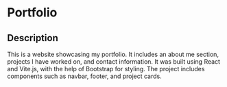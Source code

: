# Portfolio

## Description

This is a website showcasing my portfolio. It includes an about me section, projects I have worked on, and contact information.
It was built using React and Vite.js, with the help of Bootstrap for styling. The project includes components such as navbar, footer, and project cards.
